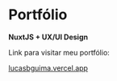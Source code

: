 # Portfólio
<p><b>NuxtJS + UX/UI Design </b><br/></p>

<p>Link para visitar meu portfólio:</p>

<a href="https://lucasbguima.vercel.app" target="_blank">lucasbguima.vercel.app</a>